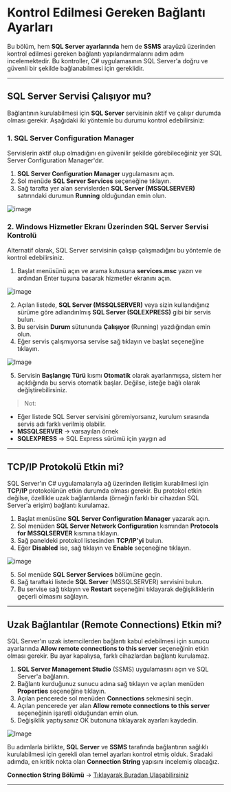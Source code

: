# Kontrol Edilmesi Gereken Bağlantı Ayarları

Bu bölüm, hem **SQL Server ayarlarında** hem de **SSMS** arayüzü üzerinden kontrol edilmesi gereken bağlantı yapılandırmalarını adım adım incelemektedir. Bu kontroller, C# uygulamasının SQL Server'a doğru ve güvenli bir şekilde bağlanabilmesi için gereklidir.

---

## SQL Server Servisi Çalışıyor mu?

Bağlantının kurulabilmesi için **SQL Server** servisinin aktif ve çalışır durumda olması gerekir. Aşağıdaki iki yöntemle bu durumu kontrol edebilirsiniz:

### 1. SQL Server Configuration Manager

Servislerin aktif olup olmadığını en güvenilir şekilde görebileceğiniz yer SQL Server Configuration Manager'dır.

1. **SQL Server Configuration Manager** uygulamasını açın.
2. Sol menüde **SQL Server Services** seçeneğine tıklayın.
3. Sağ tarafta yer alan servislerden **SQL Server (MSSQLSERVER)** satırındaki durumun **Running** olduğundan emin olun.

![image](https://github.com/user-attachments/assets/0295e1cb-52c4-4014-9474-f4f858efa1aa)

### 2. Windows Hizmetler Ekranı Üzerinden SQL Server Servisi Kontrolü

Alternatif olarak, SQL Server servisinin çalışıp çalışmadığını bu yöntemle de kontrol edebilirsiniz.

1. Başlat menüsünü açın ve arama kutusuna **services.msc** yazın ve ardından Enter tuşuna basarak hizmetler ekranını açın.

![image](https://github.com/user-attachments/assets/62abeff8-99ce-451b-a7dc-be33a4fdf52d)

2. Açılan listede, **SQL Server (MSSQLSERVER)** veya sizin kullandığınız sürüme göre adlandırılmış **SQL Server (SQLEXPRESS)** gibi bir servis bulun.
3. Bu servisin **Durum** sütununda **Çalışıyor** (Running) yazdığından emin olun.
4. Eğer servis çalışmıyorsa servise sağ tıklayın ve başlat seçeneğine tıklayın.

![Image](https://github.com/user-attachments/assets/9f72316a-02c6-4df7-a908-fa496bac26c5)

5. Servisin **Başlangıç Türü** kısmı **Otomatik** olarak ayarlanmışsa, sistem her açıldığında bu servis otomatik başlar. Değilse, isteğe bağlı olarak değiştirebilirsiniz.

 > Not:
- Eğer listede SQL Server servisini göremiyorsanız, kurulum sırasında servis adı farklı verilmiş olabilir.
- **MSSQLSERVER** → varsayılan örnek
- **SQLEXPRESS** → SQL Express sürümü için yaygın ad

---

## TCP/IP Protokolü Etkin mi?

SQL Server'ın C# uygulamalarıyla ağ üzerinden iletişim kurabilmesi için **TCP/IP** protokolünün etkin durumda olması gerekir. Bu protokol etkin değilse, özellikle uzak bağlantılarda (örneğin farklı bir cihazdan SQL Server'a erişim) bağlantı kurulamaz.

1. Başlat menüsüne **SQL Server Configuration Manager** yazarak açın.
2. Sol menüden **SQL Server Network Configuration** kısmından **Protocols for MSSQLSERVER** kısmına tıklayın.
3. Sağ paneldeki protokol listesinden **TCP/IP'yi** bulun.
4. Eğer **Disabled** ise, sağ tıklayın ve **Enable** seçeneğine tıklayın.

![image](https://github.com/user-attachments/assets/bb676e48-0df8-467a-9f57-a4ec9e1c24b2)

5. Sol menüde **SQL Server Services** bölümüne geçin.
6. Sağ taraftaki listede **SQL Server** (MSSQLSERVER) servisini bulun.
7. Bu servise sağ tıklayın ve **Restart** seçeneğini tıklayarak değişikliklerin geçerli olmasını sağlayın.

---

## Uzak Bağlantılar (Remote Connections) Etkin mi?

SQL Server'ın uzak istemcilerden bağlantı kabul edebilmesi için sunucu ayarlarında **Allow remote connections to this server** seçeneğinin etkin olması gerekir. Bu ayar kapalıysa, farklı cihazlardan bağlantı kurulamaz.

1. **SQL Server Management Studio** (SSMS) uygulamasını açın ve SQL Server'a bağlanın.
2. Bağlantı kurduğunuz sunucu adına sağ tıklayın ve açılan menüden **Properties** seçeneğine tıklayın.
3. Açılan pencerede sol menüden **Connections** sekmesini seçin.
4. Açılan pencerede yer alan **Allow remote connections to this server** seçeneğinin işaretli olduğundan emin olun.
5. Değişiklik yaptıysanız OK butonuna tıklayarak ayarları kaydedin.

![Image](https://github.com/user-attachments/assets/12f1fa38-fd77-4b74-bc1f-3253062b50f4)

Bu adımlarla birlikte, **SQL Server** ve **SSMS** tarafında bağlantının sağlıklı kurulabilmesi için gerekli olan temel ayarları kontrol etmiş olduk. Sıradaki adımda, en kritik nokta olan **Connection String** yapısını incelemiş olacağız.

**Connection String Bölümü** → [Tıklayarak Buradan Ulaşabilirsiniz](./04-connection-string.md)

---